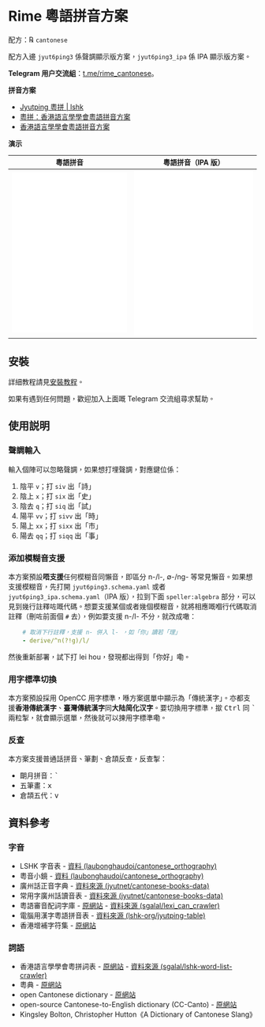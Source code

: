 <div lang="yue-HK">

# Rime 粵語拼音方案

配方：℞ `cantonese`

配方入邊 `jyut6ping3` 係聲調顯示版方案，`jyut6ping3_ipa` 係 IPA 顯示版方案。

**Telegram 用户交流組**：[t.me/rime_cantonese](https://t.me/rime_cantonese)。

**拼音方案**

- [Jyutping 粵拼 | lshk](https://www.lshk.org/jyutping)
- [粵拼：香港語言學學會粵語拼音方案](https://www.jyutping.org/jyutping/)
- [香港語言學學會粵語拼音方案](https://zh.wikipedia.org/wiki/香港語言學學會粵語拼音方案)

**演示**

| 粵語拼音                   | 粵語拼音（IPA 版）        |
| -------------------------- | ------------------------- |
| ![示例 1](./demo/tone.gif) | ![示例 2](./demo/ipa.gif) |

## 安裝

詳細教程請見[安裝教程](https://github.com/rime/rime-cantonese/releases)。

如果有遇到任何問題，歡迎加入上面嘅 Telegram 交流組尋求幫助。

## 使用説明

### 聲調輸入

輸入個陣可以忽略聲調，如果想打埋聲調，對應鍵位係：

1. 陰平 `v`；打 `siv` 出「詩」
2. 陰上 `x`；打 `six` 出「史」
3. 陰去 `q`；打 `siq` 出「試」
4. 陽平 `vv`；打 `sivv` 出「時」
5. 陽上 `xx`；打 `sixx` 出「市」
6. 陽去 `qq`；打 `siqq` 出「事」

### 添加模糊音支援

本方案預設**唔支援**任何模糊音同懶音，即區分 n-/l-, &empty;-/ng- 等常見懶音。如果想支援模糊音，先打開 `jyut6ping3.schema.yaml` 或者 `jyut6ping3_ipa.schema.yaml`（IPA 版），拉到下面 `speller:algebra` 部分，可以見到幾行註釋咗嘅代碼。想要支援某個或者幾個模糊音，就將相應嘅嗰行代碼取消註釋（刪咗前面個 `#` 去），例如要支援 n-/l- 不分，就改成噉：

```yaml
    # 取消下行註釋，支援 n- 併入 l- ，如「你」讀若「理」
    - derive/^n(?!g)/l/
```

然後重新部署，試下打 lei hou，發現都出得到「你好」嘞。

### 用字標準切換

本方案預設採用 OpenCC 用字標準，喺方案選單中顯示為「傳統漢字」。亦都支援**香港傳統漢字**、**臺灣傳統漢字**同**大陆简化汉字**。要切換用字標準，撳 <kbd>Ctrl</kbd> 同 <kbd>`</kbd> 兩粒掣，就會顯示選單，然後就可以揀用字標準嘞。

### 反查

本方案支援普通話拼音、筆劃、倉頡反查，反查掣：

- 朙月拼音：<kbd>`</kbd>
- 五筆畫：<kbd>x</kbd>
- 倉頡五代：<kbd>v</kbd>

## 資料參考

### 字音

- LSHK 字音表 - [資料 (laubonghaudoi/cantonese_orthography)](https://github.com/laubonghaudoi/cantonese_orthography/blob/master/LSHK%20Jyutping%20-%20Char%20-%20JP.csv)
- 粵音小鏡 - [資料 (laubonghaudoi/cantonese_orthography)](https://github.com/laubonghaudoi/cantonese_orthography/blob/master/%E7%B2%B5%E9%9F%B3%E5%B0%8F%E9%8F%A1(20160723).xls)
- 廣州話正音字典 - [資料來源 (jyutnet/cantonese-books-data)](https://github.com/jyutnet/cantonese-books-data/tree/master/2004_%E5%BB%A3%E5%B7%9E%E8%A9%B1%E6%AD%A3%E9%9F%B3%E5%AD%97%E5%85%B8)
- 常用字廣州話讀音表 - [資料來源 (jyutnet/cantonese-books-data)](https://github.com/jyutnet/cantonese-books-data/tree/master/1992_%E5%B8%B8%E7%94%A8%E5%AD%97%E5%BB%A3%E5%B7%9E%E8%A9%B1%E8%AE%80%E9%9F%B3%E8%A1%A8)
- 粵語審音配詞字庫 - [原網站](https://humanum.arts.cuhk.edu.hk/Lexis/lexi-can/) - [資料來源 (sgalal/lexi_can_crawler)](https://github.com/sgalal/lexi_can_crawler)
- 電腦用漢字粵語拼音表 - [資料來源 (lshk-org/jyutping-table)](https://github.com/lshk-org/jyutping-table)
- 香港增補字符集 - [原網站](https://www.ogcio.gov.hk/tc/our_work/business/tech_promotion/ccli/hkscs/)

### 詞語

- 香港語言學學會粵拼詞表 - [原網站](https://corpus.eduhk.hk/JPwordlist/) - [資料來源 (sgalal/lshk-word-list-crawler)](https://github.com/sgalal/lshk-word-list-crawler)
- 粵典 - [原網站](https://words.hk/)
- open Cantonese dictionary - [原網站](http://kaifangcidian.com/han/yue)
- open-source Cantonese-to-English dictionary (CC-Canto) - [原網站](http://www.cccanto.org/)
- Kingsley Bolton, Christopher Hutton《A Dictionary of Cantonese Slang》

</div>
